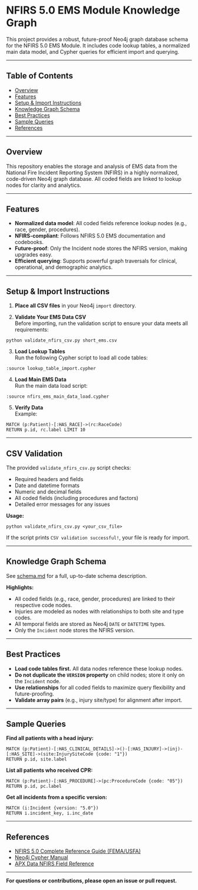 # NFIRS 5.0 EMS Module Knowledge Graph

This project provides a robust, future-proof Neo4j graph database schema for the NFIRS 5.0 EMS Module. It includes code lookup tables, a normalized main data model, and Cypher queries for efficient import and querying.

---

## Table of Contents

- [Overview](#overview)
- [Features](#features)
- [Setup & Import Instructions](#setup--import-instructions)
- [Knowledge Graph Schema](#knowledge-graph-schema)
- [Best Practices](#best-practices)
- [Sample Queries](#sample-queries)
- [References](#references)

---

## Overview

This repository enables the storage and analysis of EMS data from the National Fire Incident Reporting System (NFIRS) in a highly normalized, code-driven Neo4j graph database. All coded fields are linked to lookup nodes for clarity and analytics.

---

## Features

- **Normalized data model**: All coded fields reference lookup nodes (e.g., race, gender, procedures).
- **NFIRS-compliant**: Follows NFIRS 5.0 EMS documentation and codebooks.
- **Future-proof**: Only the Incident node stores the NFIRS version, making upgrades easy.
- **Efficient querying**: Supports powerful graph traversals for clinical, operational, and demographic analytics.

---

## Setup & Import Instructions

1. **Place all CSV files** in your Neo4j `import` directory.

2. **Validate Your EMS Data CSV**  
   Before importing, run the validation script to ensure your data meets all requirements:
```
python validate_nfirs_csv.py short_ems.csv
```

3. **Load Lookup Tables**  
   Run the following Cypher script to load all code tables:
```
:source lookup_table_import.cypher
```

4. **Load Main EMS Data**  
Run the main data load script:
```
:source nfirs_ems_main_data_load.cypher
```

5. **Verify Data**  
Example:
```
MATCH (p:Patient)-[:HAS_RACE]->(rc:RaceCode)
RETURN p.id, rc.label LIMIT 10
```

---

## CSV Validation

The provided `validate_nfirs_csv.py` script checks:
- Required headers and fields
- Date and datetime formats
- Numeric and decimal fields
- All coded fields (including procedures and factors)
- Detailed error messages for any issues

**Usage:**
```
python validate_nfirs_csv.py <your_csv_file>
```

If the script prints `CSV validation successful!`, your file is ready for import.

---

## Knowledge Graph Schema

See [schema.md](schema.md) for a full, up-to-date schema description.

**Highlights:**
- All coded fields (e.g., race, gender, procedures) are linked to their respective code nodes.
- Injuries are modeled as nodes with relationships to both site and type codes.
- All temporal fields are stored as Neo4j `DATE` or `DATETIME` types.
- Only the `Incident` node stores the NFIRS version.

---

## Best Practices

- **Load code tables first.** All data nodes reference these lookup nodes.
- **Do not duplicate the `VERSION` property** on child nodes; store it only on the `Incident` node.
- **Use relationships** for all coded fields to maximize query flexibility and future-proofing.
- **Validate array pairs** (e.g., injury site/type) for alignment after import.

---

## Sample Queries

**Find all patients with a head injury:**
```
MATCH (p:Patient)-[:HAS_CLINICAL_DETAILS]->()-[:HAS_INJURY]->(inj)-[:HAS_SITE]->(site:InjurySiteCode {code: "1"})
RETURN p.id, site.label
```

**List all patients who received CPR:**
```
MATCH (p:Patient)-[:HAS_PROCEDURE]->(pc:ProcedureCode {code: "05"})
RETURN p.id, pc.label
```

**Get all incidents from a specific version:**
```
MATCH (i:Incident {version: "5.0"})
RETURN i.incident_key, i.inc_date
```

---

## References

- [NFIRS 5.0 Complete Reference Guide (FEMA/USFA)](https://www.usfa.fema.gov/downloads/pdf/nfirs/nfirs_complete_reference_guide_2015.pdf)
- [Neo4j Cypher Manual](https://neo4j.com/docs/cypher-manual/current/)
- [APX Data NFIRS Field Reference](https://apxdata.com/nfirs/)

---

**For questions or contributions, please open an issue or pull request.**